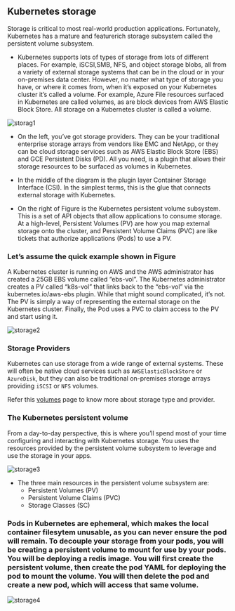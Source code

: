 ## Kubernetes storage

Storage is critical to most real-world production applications. Fortunately, Kubernetes has a mature and featurerich storage subsystem called the persistent volume subsystem.

- Kubernetes supports lots of types of storage from lots of different places. For example, iSCSI,SMB, NFS, and object storage blobs, all from a variety of external storage systems that can be in the cloud or in your on-premises data center. However, no matter what type of storage you have, or where it comes from, when it’s exposed on your Kubernetes cluster it’s called a volume. For example, Azure File resources surfaced in Kubernetes are called volumes, as are block devices from AWS Elastic Block Store. All storage on a Kubernetes cluster is called a volume.

![storag1](https://github.com/shivamjhalabfiles/kubernetes-lab/blob/master/images/storag1.jpg)

- On the left, you’ve got storage providers. They can be your traditional enterprise storage arrays from vendors like EMC and NetApp, or they can be cloud storage services such as AWS Elastic Block Store (EBS) and GCE Persistent Disks (PD). All you need, is a plugin that allows their storage resources to be surfaced as volumes in Kubernetes.

- In the middle of the diagram is the plugin layer Container Storage Interface (CSI). In the simplest terms, this is the glue that connects external storage with Kubernetes.

- On the right of Figure is the Kubernetes persistent volume subsystem. This is a set of API objects that allow applications to consume storage. At a high-level, Persistent Volumes (PV) are how you map external storage onto the cluster, and Persistent Volume Claims (PVC) are like tickets that authorize applications (Pods) to use a PV.

### Let’s assume the quick example shown in Figure

A Kubernetes cluster is running on AWS and the AWS administrator has created a 25GB EBS volume called “ebs-vol”. The Kubernetes administrator creates a PV called “k8s-vol” that links back to the “ebs-vol” via the kubernetes.io/aws-ebs plugin. While that might sound complicated, it’s not. The PV is simply a way of representing the external storage on the Kubernetes cluster. Finally, the Pod uses a PVC to claim access to the PV and start using it.

![storage2](https://github.com/shivamjhalabfiles/kubernetes-lab/blob/master/images/storage2.jpg)



### Storage Providers

Kubernetes can use storage from a wide range of external systems. These will often be native cloud services such as `AWSElasticBlockStore` or `AzureDisk`, but they can also be traditional on-premises storage arrays providing `iSCSI` or `NFS` volumes.

Refer this [volumes](https://kubernetes.io/docs/concepts/storage/volumes/) page to know more about storage type and provider.

### The Kubernetes persistent volume

From a day-to-day perspective, this is where you’ll spend most of your time configuring and interacting with Kubernetes storage.
You uses the resources provided by the persistent volume subsystem to leverage and use the storage in your apps.

![storage3](https://github.com/shivamjhalabfiles/kubernetes-lab/blob/master/images/storage3.jpg)

- The three main resources in the persistent volume subsystem are:
  - Persistent Volumes (PV)
  - Persistent Volume Claims (PVC)
  - Storage Classes (SC)







### Pods in Kubernetes are ephemeral, which makes the local container filesytem unusable, as you can never ensure the pod will remain. To decouple your storage from your pods, you will be creating a persistent volume to mount for use by your pods. You will be deploying a redis image. You will first create the persistent volume, then create the pod YAML for deploying the pod to mount the volume. You will then delete the pod and create a new pod, which will access that same volume.

![storage4](https://github.com/shivamjhalabfiles/kubernetes-lab/blob/master/images/storage4.png)